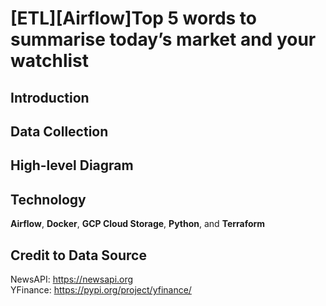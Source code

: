 # [ETL][Airflow]Top 5 words to summarise today’s market and your watchlist

## Introduction

## Data Collection

## High-level Diagram

## Technology
**Airflow**, **Docker**, **GCP Cloud Storage**, **Python**, and **Terraform**

## Credit to Data Source
NewsAPI: https://newsapi.org <br />
YFinance: https://pypi.org/project/yfinance/



